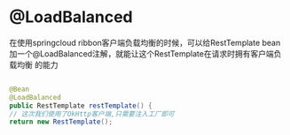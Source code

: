 

# @LoadBalanced

在使用springcloud ribbon客户端负载均衡的时候，可以给RestTemplate bean 加一个@LoadBalanced注解，就能让这个RestTemplate在请求时拥有客户端负载均衡
的能力

```java

@Bean
@LoadBalanced
public RestTemplate restTemplate() {
// 这次我们使用了OkHttp客户端,只需要注入工厂即可
return new RestTemplate();

```

